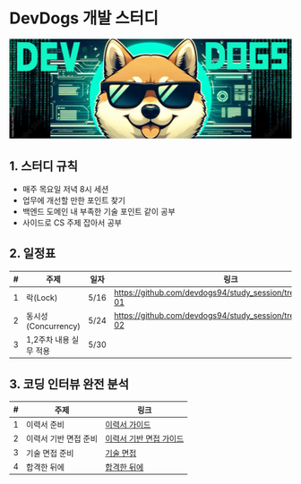 # DevDogs 개발 스터디

![final.jpeg](_resources/final.jpeg)

## 1. 스터디 규칙
- 매주 목요일 저녁 8시 세션
- 업무에 개선할 만한 포인트 찾기
- 백엔드 도메인 내 부족한 기술 포인트 같이 공부
- 사이드로 CS 주제 잡아서 공부

## 2. 일정표
|#|주제|일자|링크|
|------|---|---|---|
|1|락(Lock) | 5/16 |https://github.com/devdogs94/study_session/tree/main/week-01|
|2|동시성(Concurrency)| 5/24 |https://github.com/devdogs94/study_session/tree/main/week-02|
|3|1,2주차 내용 실무 적용 | 5/30 | 

## 3. 코딩 인터뷰 완전 분석

|#|주제|링크|
|---|---|---|
|1|이력서 준비|[이력서 가이드](https://github.com/devdogs94/study_session/blob/main/complete-of-coding-interviews/resume-guide.md)|
|2|이력서 기반 면접 준비|[이력서 기반 면접 가이드](https://github.com/devdogs94/study_session/blob/main/complete-of-coding-interviews/interview-guide.md)|
|3|기술 면접 준비|[기술 면접](https://github.com/devdogs94/study_session/tree/main/complete-of-coding-interviews/tech-interview)|
|4|합격한 뒤에|[합격한 뒤에](https://github.com/devdogs94/study_session/blob/main/complete-of-coding-interviews/after-passing.md)|

